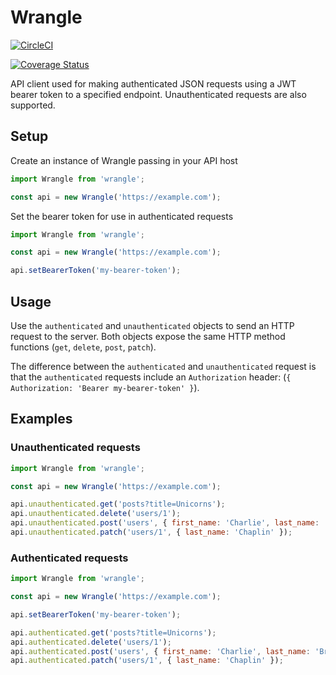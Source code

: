 # Wrangle

[![CircleCI](https://circleci.com/gh/TheGnarCo/wrangle/tree/master.svg?style=svg)](https://circleci.com/gh/TheGnarCo/wrangle/tree/master)

[![Coverage Status](https://coveralls.io/repos/github/TheGnarCo/wrangle/badge.svg?branch=master)](https://coveralls.io/github/TheGnarCo/wrangle?branch=master)

API client used for making authenticated JSON requests using a JWT bearer token to a
specified endpoint. Unauthenticated requests are also supported.

## Setup

Create an instance of Wrangle passing in your API host

```js
import Wrangle from 'wrangle';

const api = new Wrangle('https://example.com');
```

Set the bearer token for use in authenticated requests

```js
import Wrangle from 'wrangle';

const api = new Wrangle('https://example.com');

api.setBearerToken('my-bearer-token');
```

## Usage

Use the `authenticated` and `unauthenticated` objects to send an HTTP request to
the server. Both objects expose the same HTTP method functions (`get`, `delete`,
`post`, `patch`).

The difference between the `authenticated` and `unauthenticated` request is that the `authenticated` requests include an `Authorization` header: (`{ Authorization: 'Bearer my-bearer-token' }`).

## Examples

### Unauthenticated requests

```js
import Wrangle from 'wrangle';

const api = new Wrangle('https://example.com');

api.unauthenticated.get('posts?title=Unicorns');
api.unauthenticated.delete('users/1');
api.unauthenticated.post('users', { first_name: 'Charlie', last_name: 'Brown' });
api.unauthenticated.patch('users/1', { last_name: 'Chaplin' });
```

### Authenticated requests

```js
import Wrangle from 'wrangle';

const api = new Wrangle('https://example.com');

api.setBearerToken('my-bearer-token');

api.authenticated.get('posts?title=Unicorns');
api.authenticated.delete('users/1');
api.authenticated.post('users', { first_name: 'Charlie', last_name: 'Brown' });
api.authenticated.patch('users/1', { last_name: 'Chaplin' });
```
